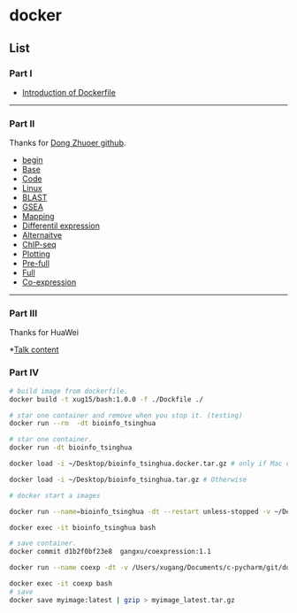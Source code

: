 # docker

## List

### Part I
* [Introduction of Dockerfile](dockerfile/1_introduction.md)
---------

### Part II
Thanks for [Dong Zhuoer github](https://github.com/dongzhuoer/lulab-teaching-docker).
* [begin](dockerfile/aa_begin.md)
* [Base](dockerfile/a_base.md)
* [Code](dockerfile/c_code.md)
* [Linux](dockerfile/l_linux.md)
* [BLAST](dockerfile/f_blast.md)
* [GSEA](dockerfile/g_gsea.md)
* [Mapping](dockerfile/h_mapping.md)
* [Differentil expression](dockerfile/i_diff.md)
* [Alternaitve](dockerfile/d_alter.md)
* [ChIP-seq](dockerfile/e_chip.md)
* [Plotting](dockerfile/j_plot.md)
* [Pre-full](dockerfile/m_Pre-full.md)
* [Full](dockerfile/b_full.md)
* [Co-expression](dockerfile/n-coexpression.md)

--------
### Part III
Thanks for HuaWei

*[Talk content](dockerfile/2-talk.md)

### Part IV

```sh
# build image from dockerfile.
docker build -t xug15/bash:1.0.0 -f ./Dockfile ./

# star one container and remove when you stop it. (testing)
docker run --rm  -dt bioinfo_tsinghua

# star one container. 
docker run -dt bioinfo_tsinghua

docker load -i ~/Desktop/bioinfo_tsinghua.docker.tar.gz # only if Mac or Windows 10 Pro

docker load -i ~/Desktop/bioinfo_tsinghua.tar.gz # Otherwise

# docker start a images

docker run --name=bioinfo_tsinghua -dt --restart unless-stopped -v ~/Desktop/bioinfo_tsinghua_share:/home/test/share bioinfo_tsinghua # get into a container.

docker exec -it bioinfo_tsinghua bash

# save container.
docker commit d1b2f0bf23e8  gangxu/coexpression:1.1

docker run --name coexp -dt -v /Users/xugang/Documents/c-pycharm/git/docker/data:/home gangxu/coexpression:1.1

docker exec -it coexp bash
# save
docker save myimage:latest | gzip > myimage_latest.tar.gz
```

